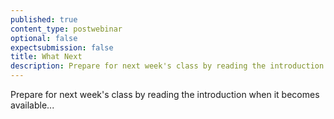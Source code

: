 ```yaml
---
published: true
content_type: postwebinar
optional: false
expectsubmission: false
title: What Next
description: Prepare for next week's class by reading the introduction...
---
```

Prepare for next week's class by reading the introduction when it becomes available...